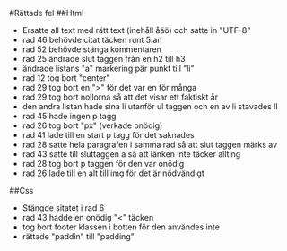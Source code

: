 #Rättade fel
##Html
* Ersatte all text med rätt text (inehåll åäö) och satte in "UTF-8"
* rad 46 behövde citat täcken runt 5:an
* rad 52 behövde stänga kommentaren
* rad 25 ändrade slut taggen från en h2 till h3
* ändrade listans "a" markering pär punkt till "li"
* rad 12 tog bort "center"
* rad 29 tog bort en ">" för det var en för många
* rad 29 tog bort nollorna så att det visar ett faktiskt år
* den andra listan hade sina li utanför ul taggen och en av li stavades lI
* rad 45 hade ingen p tagg
* rad 26 tog bort "px" (verkade onödig)
* rad 41 lade till en start p tagg för det saknades
* rad 28 satte hela paragrafen i samma rad så att slut taggen märks av
* rad 43 satte till sluttaggen a så att länken inte täcker allting
* rad 28 tog bort p taggen för den var onödig
* rad 26 lade till en alt till img för det är nödvändigt

##Css
* Stängde sitatet i rad 6
* rad 43 hadde en onödig "<" täcken
* tog bort footer klassen i botten för den användes inte
* rättade "paddin" till "padding"